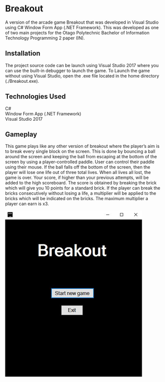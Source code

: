 # Breakout
A version of the arcade game Breakout that was developed in Visual Studio using C# Window Form App (.NET Framework). This was developed as one of two main projects for the Otago Polytechnic Bachelor of Information Technology Programming 2 paper (IN). 

## Installation
The project source code can be launch using Visual Studio 2017 where you can use the built-in debugger to launch the game. To Launch the game without using Visual Studio, open the .exe file located in the home directory (./Breakout.exe).

## Technologies Used  
C#  
Window Form App (.NET Framework)  
Visual Studio 2017  

## Gameplay
This game plays like any other version of breakout where the player’s aim is to break every single block on the screen. This is done by bouncing a ball around the screen and keeping the ball from escaping at the bottom of the screen by using a player-controlled paddle. User can control their paddle using their mouse. If the ball falls off the bottom of the screen, then the player will lose one life out of three total lives. When all lives all lost, the game is over. Your score, if higher than your previous attempts, will be added to the high scoreboard. The score is obtained by breaking the brick which will give you 10 points for a standard brick. If the player can break the bricks consecutively without losing a life, a multiplier will be applied to the bricks which will be indicated on the bricks. The maximum multiplier a player can earn is x3.   

![Home Screen](./Images/StartScreen.JPG)

